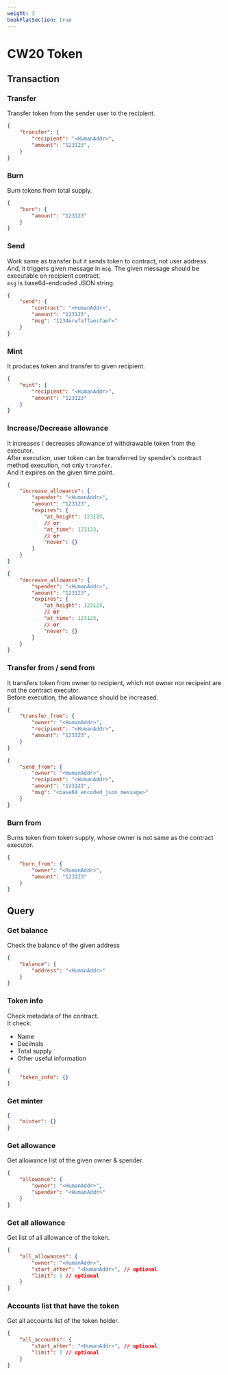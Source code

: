```yaml
---
weight: 3
bookFlatSection: true
---
```


# CW20 Token

## Transaction

### Transfer

Transfer token from the sender user to the recipient.

```json
{
    "transfer": {
        "recipient": "<HumanAddr>",
        "amount": "123123",
    }
}
```

### Burn

Burn tokens from total supply.

```json
{
    "burn": {
        "amount": "123123"
    }
}
```

### Send

Work same as transfer but it sends token to contract, not user address. <br />
And, it triggers given message in `msg`. The given message should be executable on recipient contract.<br />
`msg` is base64-endcoded JSON string.

```json
{
    "send": {
        "contract": "<HumanAddr>",
        "amount": "123123",
        "msg": "1234erwfaffaesfaef="
    }
}
```

### Mint

It produces token and transfer to given recipient.

```json
{
    "mint": {
        "recipient": "<HumanAddr>",
        "amount": "123123"
    }
}
```

### Increase/Decrease allowance

It increases / decreases allowance of withdrawable token from the executor.<br />
After execution, user token can be transferred by spender's contract method execution, not only `transfer`.<br />
And it expires on the given time point.

```json
{
    "increase_allowance": {
        "spender": "<HumanAddr>",
        "amount": "123123",
        "expires": {
            "at_height": 123123,
            // or
            "at_time": 123123,
            // or
            "never": {}
        }
    }
}
```

```json
{
    "decrease_allowance": {
        "spender": "<HumanAddr>",
        "amount": "123123",
        "expires": {
            "at_height": 123123,
            // or
            "at_time": 123123,
            // or
            "never": {}
        }
    }
}
```

### Transfer from / send from

It transfers token from owner to recipient, which not owner nor recipeint are not the contract executor.<br />
Before execution, the allowance should be increased.

```json
{
    "transfer_from": {
        "owner": "<HumanAddr>",
        "recipient": "<HumanAddr>",
        "amount": "123123",
    }
}
```

```json
{
    "send_from": {
        "owner": "<HumanAddr>",
        "recipient": "<HumanAddr>",
        "amount": "123123",
        "msg": "<base64_encoded_json_message>"
    }
}
```

### Burn from

Burns token from token supply, whose owner is not same as the contract executor.

```json
{
    "burn_from": {
        "owner": "<HumanAddr>",
        "amount": "123123"
    }
}
```

## Query

### Get balance

Check the balance of the given address

```json
{
    "balance": {
        "address": "<HumanAddr>"
    }
}
```

### Token info

Check metadata of the contract.<br />
It check:
- Name
- Decimals
- Total supply
- Other useful information

```json
{
    "token_info": {}
}
```

### Get minter

```json
{
    "minter": {}
}
```

### Get allowance

Get allowance list of the given owner & spender.

```json
{
    "allowance": {
        "owner": "<HumanAddr>",
        "spender": "<HumanAddr>"
    }
}
```

### Get all allowance

Get list of all allowance of the token.

```json
{
    "all_allowances": {
        "owner": "<HumanAddr>",
        "start_after": "<HumanAddr>", // optional
        "limit": 1 // optional
    }
}
```

### Accounts list that have the token

Get all accounts list of the token holder.

```json
{
    "all_accounts": {
        "start_after": "<HumanAddr>", // optional
        "limit": 1 // optional
    }
}
```
